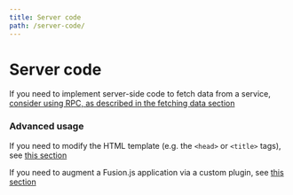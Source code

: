 ```yaml
---
title: Server code
path: /server-code/
---
```


# Server code

If you need to implement server-side code to fetch data from a service, [consider using RPC, as described in the fetching data section](/docs/guides/fetching-data)

### Advanced usage

If you need to modify the HTML template (e.g. the `<head>` or `<title>` tags), see [this section](/api/fusion-docs/modifying-html-template)

If you need to augment a Fusion.js application via a custom plugin, see [this section](/api/fusion-docs/creating-a-plugin)
